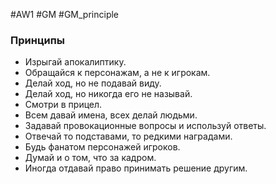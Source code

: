 #AW1 #GM #GM_principle 
### Принципы 
- Изрыгай апокалиптику.
- Обращайся к персонажам, а не к игрокам.
- Делай ход, но не подавай виду.
- Делай ход, но никогда его не называй.
- Смотри в прицел.
- Всем давай имена, всех делай людьми.
- Задавай провокационные вопросы и используй ответы.
- Отвечай то подставами, то редкими наградами.
- Будь фанатом персонажей игроков.
- Думай и о том, что за кадром.
- Иногда отдавай право принимать решение другим.